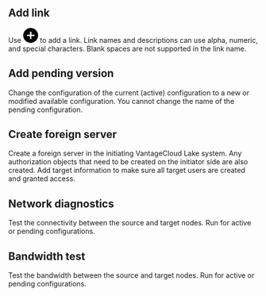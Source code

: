 
## Add link


Use ![""](Images/ebt1659745488877.svg) to add a link. Link names and descriptions can use alpha, numeric, and special characters. Blank spaces are not supported in the link name.

## Add pending version


Change the configuration of the current (active) configuration to a new or modified available configuration. You cannot change the name of the pending configuration.

## Create foreign server


Create a foreign server in the initiating VantageCloud Lake system. Any authorization objects that need to be created on the initiator side are also created. Add target information to make sure all target users are created and granted access.

## Network diagnostics


Test the connectivity between the source and target nodes. Run for active or pending configurations.

## Bandwidth test


Test the bandwidth between the source and target nodes. Run for active or pending configurations.

